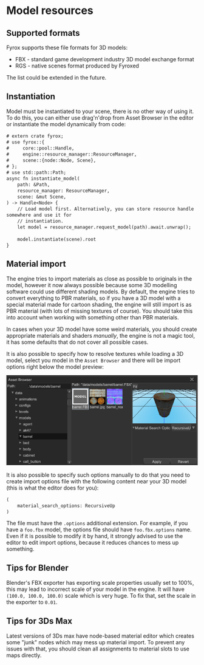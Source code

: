 # Model resources

## Supported formats

Fyrox supports these file formats for 3D models:

- FBX - standard game development industry 3D model exchange format
- RGS - native scenes format produced by Fyroxed

The list could be extended in the future.

## Instantiation

Model must be instantiated to your scene, there is no other way of using it. To do this, you can either use drag'n'drop
from Asset Browser in the editor or instantiate the model dynamically from code:

```rust,no_run,edition2018
# extern crate fyrox;
# use fyrox::{
#     core::pool::Handle,
#     engine::resource_manager::ResourceManager,
#     scene::{node::Node, Scene},
# };
# use std::path::Path;
async fn instantiate_model(
    path: &Path,
    resource_manager: ResourceManager,
    scene: &mut Scene,
) -> Handle<Node> {
    // Load model first. Alternatively, you can store resource handle somewhere and use it for
    // instantiation.
    let model = resource_manager.request_model(path).await.unwrap();

    model.instantiate(scene).root
}
```

## Material import

The engine tries to import materials as close as possible to originals in the model, however it now always possible
because some 3D modelling software could use different shading models. By default, the engine tries to convert
everything to PBR materials, so if you have a 3D model with a special material made for cartoon shading, the
engine will still import is as PBR material (with lots of missing textures of course). You should take this into
account when working with something other than PBR materials. 

In cases when your 3D model have some weird materials, you should create appropriate materials and shaders _manually_,
the engine is not a magic tool, it has some defaults that do not cover all possible cases.

It is also possible to specify how to resolve textures while loading a 3D model, select you model in the `Asset Browser`
and there will be import options right below the model preview:

![model import](model_import.png)

It is also possible to specify such options manually to do that you need to create import options file with the 
following content near your 3D model (this is what the editor does for you):

```text
(
    material_search_options: RecursiveUp
)
```

The file must have the `.options` additional extension. For example, if you have a `foo.fbx` model, the options
file should have `foo.fbx.options` name. Even if it is possible to modify it by hand, it strongly advised to use
the editor to edit import options, because it reduces chances to mess up something.

## Tips for Blender

Blender's FBX exporter has exporting scale properties usually set to 100%, this may lead to incorrect scale
of your model in the engine. It will have `(100.0, 100.0, 100.0)` scale which is very huge. To fix that, set
the scale in the exporter to `0.01`.

## Tips for 3Ds Max

Latest versions of 3Ds max have node-based material editor which creates some "junk" nodes which may mess up
material import. To prevent any issues with that, you should clean all assignments to material slots to use
maps directly.